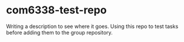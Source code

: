 # com6338-test-repo
Writing a description to see where it goes. Using this repo to test tasks before adding them to the group repository.
